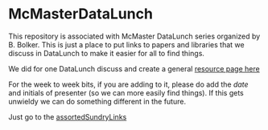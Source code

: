 # McMasterDataLunch

This repository is associated with McMaster DataLunch series organized by  B. Bolker. 
This is just a place to put links to papers and libraries that we discuss in DataLunch to make it easier for all to find things.

We did for one DataLunch discuss and create a general [resource page here](https://github.com/idworkin/McMasterDataLunch/blob/master/StatisticsResourcesToGetStarted.md)

For the week to week bits, if you are adding to it, please do add the *date* and initials of presenter (so we can more easily find things). If this gets unwieldy we can do something different in the future.

Just go to the [assortedSundryLinks](https://github.com/idworkin/McMasterDataLunch/blob/master/AssortedSundryLinks.md)


